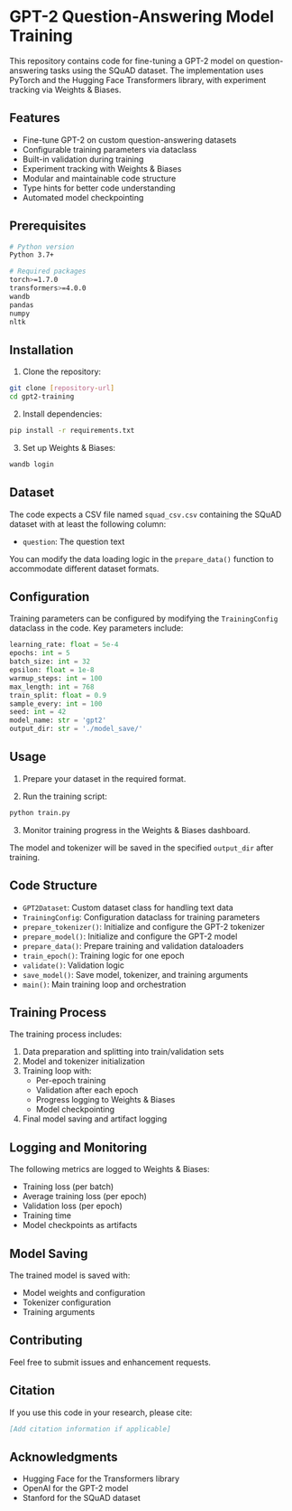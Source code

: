 # GPT-2 Question-Answering Model Training

This repository contains code for fine-tuning a GPT-2 model on question-answering tasks using the SQuAD dataset. The implementation uses PyTorch and the Hugging Face Transformers library, with experiment tracking via Weights & Biases.

## Features

- Fine-tune GPT-2 on custom question-answering datasets
- Configurable training parameters via dataclass
- Built-in validation during training
- Experiment tracking with Weights & Biases
- Modular and maintainable code structure
- Type hints for better code understanding
- Automated model checkpointing

## Prerequisites

```bash
# Python version
Python 3.7+

# Required packages
torch>=1.7.0
transformers>=4.0.0
wandb
pandas
numpy
nltk
```

## Installation

1. Clone the repository:
```bash
git clone [repository-url]
cd gpt2-training
```

2. Install dependencies:
```bash
pip install -r requirements.txt
```

3. Set up Weights & Biases:
```bash
wandb login
```

## Dataset

The code expects a CSV file named `squad_csv.csv` containing the SQuAD dataset with at least the following column:
- `question`: The question text

You can modify the data loading logic in the `prepare_data()` function to accommodate different dataset formats.

## Configuration

Training parameters can be configured by modifying the `TrainingConfig` dataclass in the code. Key parameters include:

```python
learning_rate: float = 5e-4
epochs: int = 5
batch_size: int = 32
epsilon: float = 1e-8
warmup_steps: int = 100
max_length: int = 768
train_split: float = 0.9
sample_every: int = 100
seed: int = 42
model_name: str = 'gpt2'
output_dir: str = './model_save/'
```

## Usage

1. Prepare your dataset in the required format.

2. Run the training script:
```bash
python train.py
```

3. Monitor training progress in the Weights & Biases dashboard.

The model and tokenizer will be saved in the specified `output_dir` after training.

## Code Structure

- `GPT2Dataset`: Custom dataset class for handling text data
- `TrainingConfig`: Configuration dataclass for training parameters
- `prepare_tokenizer()`: Initialize and configure the GPT-2 tokenizer
- `prepare_model()`: Initialize and configure the GPT-2 model
- `prepare_data()`: Prepare training and validation dataloaders
- `train_epoch()`: Training logic for one epoch
- `validate()`: Validation logic
- `save_model()`: Save model, tokenizer, and training arguments
- `main()`: Main training loop and orchestration

## Training Process

The training process includes:

1. Data preparation and splitting into train/validation sets
2. Model and tokenizer initialization
3. Training loop with:
   - Per-epoch training
   - Validation after each epoch
   - Progress logging to Weights & Biases
   - Model checkpointing
4. Final model saving and artifact logging

## Logging and Monitoring

The following metrics are logged to Weights & Biases:
- Training loss (per batch)
- Average training loss (per epoch)
- Validation loss (per epoch)
- Training time
- Model checkpoints as artifacts

## Model Saving

The trained model is saved with:
- Model weights and configuration
- Tokenizer configuration
- Training arguments

## Contributing

Feel free to submit issues and enhancement requests.


## Citation

If you use this code in your research, please cite:

```bibtex
[Add citation information if applicable]
```

## Acknowledgments

- Hugging Face for the Transformers library
- OpenAI for the GPT-2 model
- Stanford for the SQuAD dataset
